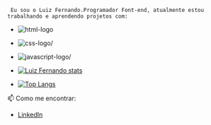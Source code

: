      Eu sou o Luiz Fernando.Programador Font-end, atualmente estou trabalhando e aprendendo projetos com:
   
  - <a><img src="https://img.shields.io/badge/HTML5-E34F26?style=for-the-badge&logo=html5&logoColor=white" alt=html-logo /><a/>
   
  - <a><img src="https://img.shields.io/badge/CSS3-1572B6?style=for-the-badge&logo=css3&logoColor=white"   alt=css-logo/></a>

   - <a><img src="https://img.shields.io/badge/JavaScript-323330?style=for-the-badge&logo=javascript&logoColor=F7DF1E"  alt=javascript-logo/></a>
   
   -  [![Luiz Fernando stats](https://github-readme-stats.vercel.app/api?username=LuizFernando04)](https://github.com/anuraghazra/github-readme-stats)

   -  [![Top Langs](https://github-readme-stats.vercel.app/api/top-langs/?username=luizfernando04)](https://github.com/anuraghazra/github-readme-stats)

   






📫 Como me encontrar:

 -  <a href="https://www.linkedin.com/in/luiz-fernando-batista/">LinkedIn</a>
 


 
